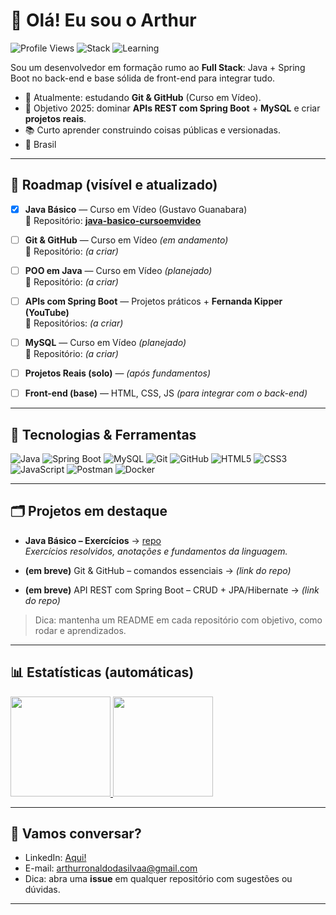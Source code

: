 # 👋 Olá! Eu sou o Arthur

![Profile Views](https://komarev.com/ghpvc/?username=arthurronaldodasilvaa-commits&style=flat)
![Stack](https://img.shields.io/badge/foco-Java%20%7C%20Spring%20Boot%20%7C%20MySQL-blue)
![Learning](https://img.shields.io/badge/aprendendo-Git%20%26%20GitHub-yellow)

Sou um desenvolvedor em formação rumo ao **Full Stack**: Java + Spring Boot no back-end e base sólida de front-end para integrar tudo.

- 🔭 Atualmente: estudando **Git & GitHub** (Curso em Vídeo).
- 🎯 Objetivo 2025: dominar **APIs REST com Spring Boot** + **MySQL** e criar **projetos reais**.
- 📚 Curto aprender construindo coisas públicas e versionadas.
- 📍 Brasil

---

## 📌 Roadmap (visível e atualizado)

- [x] **Java Básico** — Curso em Vídeo (Gustavo Guanabara)  
  📁 Repositório: **[java-basico-cursoemvideo](https://github.com/arthurronaldodasilvaa-commits/java-basico-cursoemvideo)**

- [ ] **Git & GitHub** — Curso em Vídeo *(em andamento)*  
  📁 Repositório: *(a criar)*

- [ ] **POO em Java** — Curso em Vídeo *(planejado)*  
  📁 Repositório: *(a criar)*

- [ ] **APIs com Spring Boot** — Projetos práticos + **Fernanda Kipper (YouTube)**  
  📁 Repositórios: *(a criar)*

- [ ] **MySQL** — Curso em Vídeo *(planejado)*  
  📁 Repositório: *(a criar)*

- [ ] **Projetos Reais (solo)** — *(após fundamentos)*

- [ ] **Front-end (base)** — HTML, CSS, JS *(para integrar com o back-end)*

---

## 🧰 Tecnologias & Ferramentas

![Java](https://img.shields.io/badge/Java-ED8B00?logo=java&logoColor=white)
![Spring Boot](https://img.shields.io/badge/Spring%20Boot-6DB33F?logo=springboot&logoColor=white)
![MySQL](https://img.shields.io/badge/MySQL-005C84?logo=mysql&logoColor=white)
![Git](https://img.shields.io/badge/Git-F05032?logo=git&logoColor=white)
![GitHub](https://img.shields.io/badge/GitHub-181717?logo=github&logoColor=white)
![HTML5](https://img.shields.io/badge/HTML5-E34F26?logo=html5&logoColor=white)
![CSS3](https://img.shields.io/badge/CSS3-1572B6?logo=css3&logoColor=white)
![JavaScript](https://img.shields.io/badge/JavaScript-F7DF1E?logo=javascript&logoColor=black)
![Postman](https://img.shields.io/badge/Postman-FF6C37?logo=postman&logoColor=white)
![Docker](https://img.shields.io/badge/Docker-2496ED?logo=docker&logoColor=white)

---

## 🗂️ Projetos em destaque

- **Java Básico – Exercícios** → [repo](https://github.com/arthurronaldodasilvaa-commits/java-basico-cursoemvideo)  
  *Exercícios resolvidos, anotações e fundamentos da linguagem.*

- **(em breve)** Git & GitHub – comandos essenciais → *(link do repo)*  
- **(em breve)** API REST com Spring Boot – CRUD + JPA/Hibernate → *(link do repo)*

> Dica: mantenha um README em cada repositório com objetivo, como rodar e aprendizados.

---

## 📊 Estatísticas (automáticas)

<a href="https://github.com/arthurronaldodasilvaa-commits">
  <img height="160" src="https://github-readme-stats.vercel.app/api?username=arthurronaldodasilvaa-commits&show_icons=true&theme=transparent" />
</a>
<a href="https://github.com/arthurronaldodasilvaa-commits">
  <img height="160" src="https://github-readme-stats.vercel.app/api/top-langs/?username=arthurronaldodasilvaa-commits&layout=compact&langs_count=8&theme=transparent" />
</a>

---

## 💬 Vamos conversar?

- LinkedIn: [Aqui!](https://www.linkedin.com/in/arthur-ronaldo-051772383/)
- E-mail: <arthurronaldodasilvaa@gmail.com>  
- Dica: abra uma **issue** em qualquer repositório com sugestões ou dúvidas.

---
